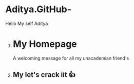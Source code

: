 # Aditya.GitHub-
  Hello 
My self Aditya 

1. <h1>My Homepage</h1> <p>A welcoming message for all my unacademian friend's <ing Id-smiley" alt="Sailey Face">
2. <H2>My let's crack iit 👍</h1> 
